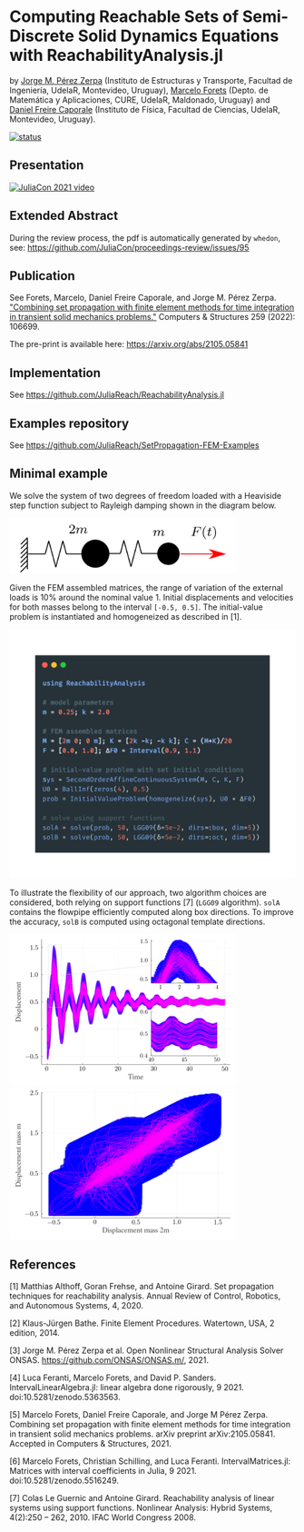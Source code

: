 # Computing Reachable Sets of Semi-Discrete Solid Dynamics Equations with ReachabilityAnalysis.jl

by [Jorge M. Pérez Zerpa](https://github.com/jorgepz) (Instituto de Estructuras y Transporte, Facultad de Ingeniería, UdelaR, Montevideo, Uruguay), [Marcelo Forets](https://github.com/mforets) (Depto. de Matemática y Aplicaciones, CURE, UdelaR, Maldonado, Uruguay) and
[Daniel Freire Caporale](https://github.com/dfcaporale) (Instituto de Física, Facultad de Ciencias, UdelaR, Montevideo, Uruguay).

[![status](https://proceedings.juliacon.org/papers/24a082818ba9447244932e21d16da342/status.svg)](https://proceedings.juliacon.org/papers/24a082818ba9447244932e21d16da342)

## Presentation

[![JuliaCon 2021 video](https://img.youtube.com/vi/MQM9U0hiLks/0.jpg)](https://youtu.be/MQM9U0hiLks)

## Extended Abstract

During the review process, the pdf is automatically generated by `whedon`, see: https://github.com/JuliaCon/proceedings-review/issues/95

## Publication

See Forets, Marcelo, Daniel Freire Caporale, and Jorge M. Pérez Zerpa. ["Combining set propagation with finite element methods for time integration in transient solid mechanics problems."](https://www.sciencedirect.com/science/article/abs/pii/S0045794921002212) Computers & Structures 259 (2022): 106699.

The pre-print is available here: https://arxiv.org/abs/2105.05841

## Implementation

See https://github.com/JuliaReach/ReachabilityAnalysis.jl

## Examples repository

See https://github.com/JuliaReach/SetPropagation-FEM-Examples

## Minimal example

We solve the system of two degrees of freedom loaded with a Heaviside step function subject to
Rayleigh damping shown in the diagram below.

<img src="https://github.com/JuliaReach/SetPropagation-FEM-JuliaCon21/blob/main/paper/example/masses.png" width="400" class="center"/>

Given the FEM assembled matrices, the range of variation of the external loads is 10\% around the nominal value 1.
Initial displacements and velocities for both masses belong to the interval `[-0.5, 0.5]`.
The initial-value problem is instantiated and homogeneized as described in [1].

<img src="https://github.com/JuliaReach/SetPropagation-FEM-JuliaCon21/blob/main/paper/example/code.png?raw=true" width="550"/>

To illustrate the flexibility of our approach, two algorithm choices are considered, both relying on support functions [7] (`LGG09` algorithm). `solA` contains the flowpipe efficiently computed along box directions. To improve the accuracy, `solB` is computed using octagonal template directions.

<img src="https://github.com/JuliaReach/SetPropagation-FEM-JuliaCon21/blob/main/paper/example/displacement_vs_time.png" width="400"/>

<img src="https://github.com/JuliaReach/SetPropagation-FEM-JuliaCon21/blob/main/paper/example/displacement_vs_displacement.png" width="400"/>

## References

[1] Matthias Althoff, Goran Frehse, and Antoine Girard. Set propagation techniques for reachability analysis. Annual Review of Control, Robotics, and Autonomous Systems, 4, 2020.

[2] Klaus-Jürgen Bathe. Finite Element Procedures. Watertown, USA, 2 edition, 2014.

[3] Jorge M. Pérez Zerpa et al. Open Nonlinear Structural Analysis Solver ONSAS. https://github.com/ONSAS/ONSAS.m/, 2021.

[4] Luca Feranti, Marcelo Forets, and David P. Sanders. IntervalLinearAlgebra.jl: linear algebra done rigorously, 9 2021. doi:10.5281/zenodo.5363563.

[5] Marcelo Forets, Daniel Freire Caporale, and Jorge M Pérez Zerpa. Combining set propagation with finite element methods for time integration in transient solid mechanics problems. arXiv preprint arXiv:2105.05841. Accepted in Computers & Structures, 2021.

[6] Marcelo Forets, Christian Schilling, and Luca Feranti. IntervalMatrices.jl: Matrices with interval coefficients in Julia, 9 2021.
doi:10.5281/zenodo.5516249.

[7] Colas Le Guernic and Antoine Girard. Reachability analysis of linear systems using support functions. Nonlinear Analysis: Hybrid Systems, 4(2):250 – 262, 2010. IFAC World Congress 2008.
